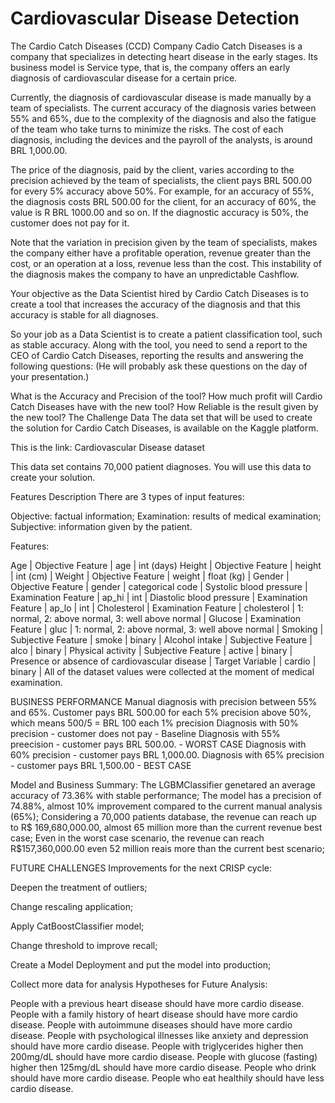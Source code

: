 # Cardiovascular Disease Detection


The Cardio Catch Diseases (CCD) Company
Cadio Catch Diseases is a company that specializes in detecting heart disease in the early stages. Its business model is Service type, that is, the company offers an early diagnosis of cardiovascular disease for a certain price.

Currently, the diagnosis of cardiovascular disease is made manually by a team of specialists. The current accuracy of the diagnosis varies between 55% and 65%, due to the complexity of the diagnosis and also the fatigue of the team who take turns to minimize the risks. The cost of each diagnosis, including the devices and the payroll of the analysts, is around BRL 1,000.00.

The price of the diagnosis, paid by the client, varies according to the precision achieved by the team of specialists, the client pays BRL 500.00 for every 5% accuracy above 50%. For example, for an accuracy of 55%, the diagnosis costs BRL 500.00 for the client, for an accuracy of 60%, the value is R BRL 1000.00 and so on. If the diagnostic accuracy is 50%, the customer does not pay for it.

Note that the variation in precision given by the team of specialists, makes the company either have a profitable operation, revenue greater than the cost, or an operation at a loss, revenue less than the cost. This instability of the diagnosis makes the company to have an unpredictable Cashflow.

Your objective as the Data Scientist hired by Cardio Catch Diseases is to create a tool that increases the accuracy of the diagnosis and that this accuracy is stable for all diagnoses.

So your job as a Data Scientist is to create a patient classification tool, such as stable accuracy. Along with the tool, you need to send a report to the CEO of Cardio Catch Diseases, reporting the results and answering the following questions: (He will probably ask these questions on the day of your presentation.)

What is the Accuracy and Precision of the tool? How much profit will Cardio Catch Diseases have with the new tool? How Reliable is the result given by the new tool? The Challenge Data The data set that will be used to create the solution for Cardio Catch Diseases, is available on the Kaggle platform.

This is the link: Cardiovascular Disease dataset

This data set contains 70,000 patient diagnoses. You will use this data to create your solution.

Features Description
There are 3 types of input features:

Objective: factual information; Examination: results of medical examination; Subjective: information given by the patient.

Features:

Age | Objective Feature | age | int (days)
Height | Objective Feature | height | int (cm) |
Weight | Objective Feature | weight | float (kg) |
Gender | Objective Feature | gender | categorical code |
Systolic blood pressure | Examination Feature | ap_hi | int |
Diastolic blood pressure | Examination Feature | ap_lo | int |
Cholesterol | Examination Feature | cholesterol | 1: normal, 2: above normal, 3: well above normal |
Glucose | Examination Feature | gluc | 1: normal, 2: above normal, 3: well above normal |
Smoking | Subjective Feature | smoke | binary |
Alcohol intake | Subjective Feature | alco | binary |
Physical activity | Subjective Feature | active | binary |
Presence or absence of cardiovascular disease | Target Variable | cardio | binary |
All of the dataset values were collected at the moment of medical examination.

BUSINESS PERFORMANCE
Manual diagnosis with precision between 55% and 65%. Customer pays BRL 500.00 for each 5% precision above 50%, which means 500/5 = BRL 100 each 1% precision Diagnosis with 50% precision - customer does not pay - Baseline Diagnosis with 55% preecision - customer pays BRL 500.00. - WORST CASE Diagnosis with 60% precision - customer pays BRL 1,000.00. Diagnosis with 65% precision - customer pays BRL 1,500.00 - BEST CASE

Model and Business Summary:
The LGBMClassifier genetared an average accuracy of 73.36% with stable performance; The model has a precision of 74.88%, almost 10% improvement compared to the current manual analysis (65%); Considering a 70,000 patients database, the revenue can reach up to R$ 169,680,000.00, almost 65 million more than the current revenue best case; Even in the worst case scenario, the revenue can reach R$157,360,000.00 even 52 million reais more than the current best scenario;

FUTURE CHALLENGES
Improvements for the next CRISP cycle:

Deepen the treatment of outliers;

Change rescaling application;

Apply CatBoostClassifier model;

Change threshold to improve recall;

Create a Model Deployment and put the model into production;

Collect more data for analysis Hypotheses for Future Analysis:

People with a previous heart disease should have more cardio disease.
People with a family history of heart disease should have more cardio disease.
People with autoimmune diseases should have more cardio disease.
People with psychological illnesses like anxiety and depression should have more cardio disease.
People with triglycerides higher then 200mg/dL should have more cardio disease.
People with glucose (fasting) higher then 125mg/dL should have more cardio disease.
People who drink should have more cardio disease.
People who eat healthily should have less cardio disease.
